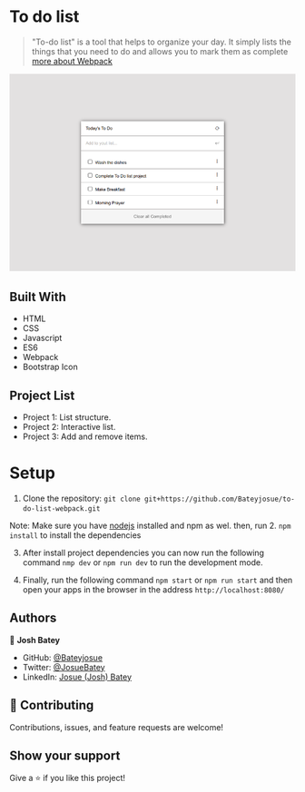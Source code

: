 # To do list
> "To-do list" is a tool that helps to organize your day. It simply lists the things that you need to do and allows you to mark them as complete
>[more about Webpack](https://webpack.js.org/)

![](./localhost.png)
## Built With 

- HTML
- CSS 
- Javascript
- ES6
- Webpack
- Bootstrap Icon

## Project List

- Project 1: List structure.
- Project 2: Interactive list.
- Project 3: Add and remove items.

# Setup

1. Clone the repository: ```git clone git+https://github.com/Bateyjosue/to-do-list-webpack.git```

Note: Make sure you have [nodejs](https://nodejs.org/en/download/) installed and npm as wel. then, run
2. ```npm install``` to install the dependencies

3. After install project dependencies you can now run the following command ```nmp dev``` or ```npm run dev``` to run the development mode.

4. Finally, run the following command ```npm start``` or ```npm run start``` and then open your apps in the browser in the address ```http://localhost:8080/```
## Authors

👤 **Josh Batey**

- GitHub: [@Bateyjosue](https://github.com/Bateyjosue)
- Twitter: [@JosueBatey](https://twitter.com/josuebatey)
- LinkedIn: [Josue (Josh) Batey](https://www.linkedin.com/in/josue-ishara/)

## 🤝 Contributing

Contributions, issues, and feature requests are welcome!

## Show your support

Give a ⭐️ if you like this project!


